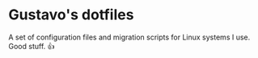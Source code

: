 Gustavo's dotfiles
==================

A set of configuration files and migration scripts for Linux systems I use. Good stuff. :+1:
